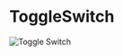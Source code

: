 # ToggleSwitch
![Toggle Switch](https://github.com/mehrnaznazari/toggle-switch/blob/main/toggle-switch.jpg?raw=true)


